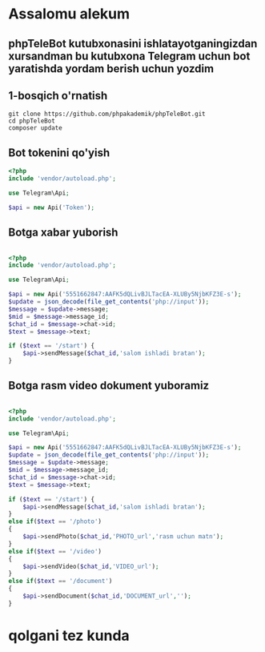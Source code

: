 # Assalomu alekum 
## phpTeleBot kutubxonasini ishlatayotganingizdan xursandman bu kutubxona Telegram uchun bot yaratishda yordam berish uchun yozdim 
##  1-bosqich o'rnatish


```
git clone https://github.com/phpakademik/phpTeleBot.git
cd phpTeleBot
composer update 
```

## Bot tokenini qo'yish


```php
<?php
include 'vendor/autoload.php';

use Telegram\Api;

$api = new Api('Token');

```

## Botga xabar yuborish

```php

<?php 
include 'vendor/autoload.php';

use Telegram\Api;

$api = new Api('5551662847:AAFK5dQLivBJLTacEA-XLUBy5NjbKFZ3E-s');
$update = json_decode(file_get_contents('php://input'));
$message = $update->message;
$mid = $message->message_id;
$chat_id = $message->chat->id;
$text = $message->text;

if ($text == '/start') {
    $api->sendMessage($chat_id,'salom ishladi bratan');
}

```

## Botga rasm video dokument yuboramiz

```php

<?php 
include 'vendor/autoload.php';

use Telegram\Api;

$api = new Api('5551662847:AAFK5dQLivBJLTacEA-XLUBy5NjbKFZ3E-s');
$update = json_decode(file_get_contents('php://input'));
$message = $update->message;
$mid = $message->message_id;
$chat_id = $message->chat->id;
$text = $message->text;

if ($text == '/start') {
    $api->sendMessage($chat_id,'salom ishladi bratan');
}
else if($text == '/photo')
{
    $api->sendPhoto($chat_id,'PHOTO_url','rasm uchun matn');
}
else if($text == '/video')
{
    $api->sendVideo($chat_id,'VIDEO_url');
}
else if($text == '/document')
{
    $api->sendDocument($chat_id,'DOCUMENT_url','');
}
```
# qolgani tez kunda
